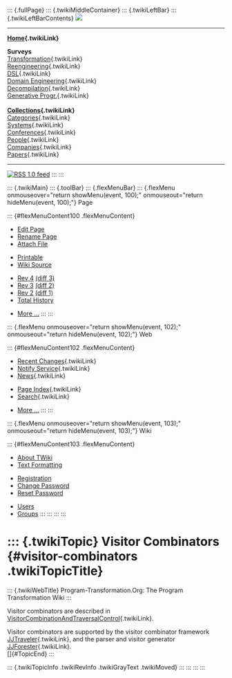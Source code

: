 ::: {.fullPage}
::: {.twikiMiddleContainer}
::: {.twikiLeftBar}
::: {.twikiLeftBarContents}
![](../pub/transformation.gif)

------------------------------------------------------------------------

**[Home](WebHome){.twikiLink}**

**Surveys**\
[Transformation](ProgramTransformation){.twikiLink}\
[Reengineering](ReengineeringWiki){.twikiLink}\
[DSL](DomainSpecificLanguages){.twikiLink}\
[Domain Engineering](DomainEngineering){.twikiLink}\
[Decompilation](DeCompilation){.twikiLink}\
[Generative Progr.](GenerativeProgrammingWiki){.twikiLink}\
\
**[Collections](CategoryCollection){.twikiLink}**\
[Categories](CategoryCategory){.twikiLink}\
[Systems](TransformationSystems){.twikiLink}\
[Conferences](TransformationConferences){.twikiLink}\
[People](TransformationPeople){.twikiLink}\
[Companies](TransformationCompanies){.twikiLink}\
[Papers](CategoryPaper){.twikiLink}

------------------------------------------------------------------------

[![](../pub/rss.gif "RSS 1.0 feed")](WebRss@skin=rss)
:::
:::

::: {.twikiMain}
::: {.toolBar}
::: {.flexMenuBar}
::: {.flexMenu onmouseover="return showMenu(event, 100);" onmouseout="return hideMenu(event, 100);"}
Page

::: {#flexMenuContent100 .flexMenuContent}
-   [Edit
    Page](http://www.program-transformation.org/edit/Transform/VisitorCombinators?t=1536826592)
-   [Rename
    Page](http://www.program-transformation.org/rename/Transform/VisitorCombinators)
-   [Attach
    File](http://www.program-transformation.org/attach/Transform/VisitorCombinators)

<!-- -->

-   [Printable](http://www.program-transformation.org/view/Transform/VisitorCombinators?skin=print.pattern)
-   [Wiki
    Source](http://www.program-transformation.org/view/Transform/VisitorCombinators?skin=text&raw=on&contenttype=text/plain)

<!-- -->

-   [Rev
    4](http://www.program-transformation.org/view/Transform/VisitorCombinators?rev=1.4)
    [(diff 3)](http://www.program-transformation.org/rdiff/Transform/VisitorCombinators?rev1=1.4&rev2=1.3)
-   [Rev
    3](http://www.program-transformation.org/view/Transform/VisitorCombinators?rev=1.3)
    [(diff 2)](http://www.program-transformation.org/rdiff/Transform/VisitorCombinators?rev1=1.3&rev2=1.2)
-   [Rev
    2](http://www.program-transformation.org/view/Transform/VisitorCombinators?rev=1.2)
    [(diff 1)](http://www.program-transformation.org/rdiff/Transform/VisitorCombinators?rev1=1.2&rev2=1.1)
-   [Total
    History](http://www.program-transformation.org/rdiff/Transform/VisitorCombinators)

<!-- -->

-   [More
    \...](http://www.program-transformation.org/oops/Transform/VisitorCombinators?template=oopsmore&param1=1.4&param2=1.4)
:::
:::

::: {.flexMenu onmouseover="return showMenu(event, 102);" onmouseout="return hideMenu(event, 102);"}
Web

::: {#flexMenuContent102 .flexMenuContent}
-   [Recent Changes](WebChanges){.twikiLink}
-   [Notify Service](WebNotify){.twikiLink}
-   [News](WebNews){.twikiLink}

<!-- -->

-   [Page Index](WebIndex){.twikiLink}
-   [Search](WebSearch){.twikiLink}

<!-- -->

-   [More
    \...](http://www.program-transformation.org/oops/Transform/VisitorCombinators?template=oopsmore&param1=1.4&param2=1.4)
:::
:::

::: {.flexMenu onmouseover="return showMenu(event, 103);" onmouseout="return hideMenu(event, 103);"}
Wiki

::: {#flexMenuContent103 .flexMenuContent}
-   [About
    TWiki](http://www.program-transformation.org/view/TWiki/WebHome)
-   [Text
    Formatting](http://www.program-transformation.org/view/TWiki/TextFormattingRules)

<!-- -->

-   [Registration](http://www.program-transformation.org/view/TWiki/TWikiRegistration)
-   [Change
    Password](http://www.program-transformation.org/view/TWiki/ChangePassword)
-   [Reset
    Password](http://www.program-transformation.org/view/TWiki/ResetPassword)

<!-- -->

-   [Users](http://www.program-transformation.org/view/Main/TWikiUsers)
-   [Groups](http://www.program-transformation.org/view/Main/TWikiGroups)
:::
:::
:::
:::

::: {.twikiTopic}
Visitor Combinators {#visitor-combinators .twikiTopicTitle}
===================

::: {.twikiWebTitle}
Program-Transformation.Org: The Program Transformation Wiki
:::

Visitor combinators are described in
[VisitorCombinationAndTraversalControl](VisitorCombinationAndTraversalControl){.twikiLink}.

Visitor combinators are supported by the visitor combinator framework
[JJTraveler](../Tools/JJTraveler){.twikiLink}, and the parser and
visitor generator [JJForester](../Tools/JJForester){.twikiLink}.\
[]{#TopicEnd}
:::

::: {.twikiTopicInfo .twikiRevInfo .twikiGrayText .twikiMoved}
:::
:::
:::
:::
